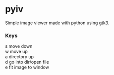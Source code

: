 # pyiv
Simple image viewer made with python using gtk3.


<h3>Keys</h3>


s move down    
w move up    
a directory up   
d go into dir/open file   
e fit image to window
